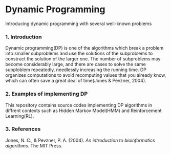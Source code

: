 # Dynamic Programming
Introducing dynamic programming with several well-known problems  

### 1. Introduction  
Dynamic programming(DP) is one of the algorithms which break a problem into smaller subproblems and use the solutions of the subproblems to construct the solution of the larger one. The number of subproblems may become considerably large, and there are cases to solve the same subploblem repeatedly, needlessly increasing the running time. DP organizes computations to avoid recomputing values that you already know, which can often save a great deal of time(Jones & Pevzner, 2004).

### 2. Examples of implementing DP  
This repository contains source codes implementing DP algorithms in diffrent contexts such as Hidden Markov Model(HMM) and Reinforcement Learning(RL).

### 3. References  
Jones, N. C., & Pevzner, P. A. (2004). *An introduction to bioinformatics algorithms.* The MIT Press.  